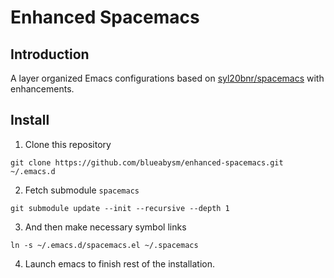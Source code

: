 Enhanced Spacemacs
=========================================

## Introduction

A layer organized Emacs configurations based on [syl20bnr/spacemacs](https://github.com/syl20bnr/spacemacs) with enhancements.

## Install
1. Clone this repository
```shell
git clone https://github.com/blueabysm/enhanced-spacemacs.git ~/.emacs.d
```
2. Fetch submodule `spacemacs`
```shell
git submodule update --init --recursive --depth 1

```
3. And then make necessary symbol links
```shell
ln -s ~/.emacs.d/spacemacs.el ~/.spacemacs
```
4. Launch emacs to finish rest of the installation.
